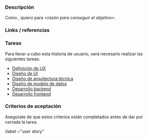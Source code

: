 ### Descripción

Como *<rol de usuario>*, quiero *<objetivo>* para *<razón para conseguir el objetivo>*.

### Links / referencias

### Tareas

Para llevar a cabo esta historia de usuario, será necesario realizar las siguientes tareas.

- [Definición de UX](#)
- [Diseño de UI](#)
- [Diseño de arquitectura técnica](#)
- [Diseño de modelo de datos](#)
- [Desarrollo backend](#)
- [Desarrollo frontend](#)

### Criterios de aceptación

Asegúrate de que estos criterios están completados antes de dar por cerrada la tarea.

/label ~"user story"
